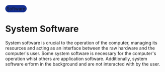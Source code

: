<style>
    .tag {
        background-color: #142f91;
        padding-left: 0.3em;
        padding-right: 0.3em;
        padding-top: 0.2em;
        padding-bottom: 0.2em;
        border-radius: 10em
    }
</style>

<span class="tag">Software</span>

# System Software

System software is crucial to the operation of the computer, managing its resources and acting as an interface between the raw hardware and the computer's user. Some system software is necessary for the computer's operation whist others are application software. Additionally, system software erform in the background and are not interacted with by the user.